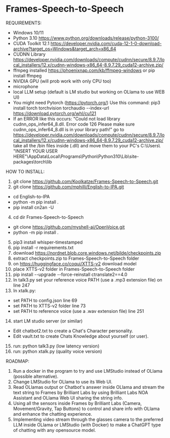# Frames-Speech-to-Speech
REQUIREMENTS:

- Windows 10/11 
- Python 3.10 https://www.python.org/downloads/release/python-3100/
- CUDA Toolkit 12.1 https://developer.nvidia.com/cuda-12-1-0-download-archive?target_os=Windows&target_arch=x86_64
- CUDNN Library https://developer.nvidia.com/downloads/compute/cudnn/secure/8.9.7/local_installers/12.x/cudnn-windows-x86_64-8.9.7.29_cuda12-archive.zip/
- ffmpeg installed https://phoenixnap.com/kb/ffmpeg-windows or pip install ffmpeg
- NVIDIA GPU (will prob work with only CPU too)
- microphone
- local LLM setup (default is LM studio but working on OLlama to use WEB UI)
- You might need Pytorch (https://pytorch.org/) Use this command: pip3 install torch torchvision torchaudio --index-url https://download.pytorch.org/whl/cu121
- If an ERROR like this occurs: "Could not load library cudnn_ops_infer64_8.dll. Error code 126
  Please make sure cudnn_ops_infer64_8.dll is in your library path!"
  go to https://developer.nvidia.com/downloads/compute/cudnn/secure/8.9.7/local_installers/12.x/cudnn-windows-x86_64-8.9.7.29_cuda12-archive.zip/ take all the /bin files inside (.dll) and move them to
  your PC's C:\Users\ "INSERT YOUR USER HERE"\AppData\Local\Programs\Python\Python310\Lib\site-packages\torch\lib

HOW TO INSTALL:

1. git clone https://github.com/Koolkatze/Frames-Speech-to-Speech.git
2. git clone https://github.com/mphilli/English-to-IPA.git
- cd English-to-IPA
- python -m pip install .
- pip install cn2an -U
4. cd dir Frames-Speech-to-Speech
  - git clone https://github.com/myshell-ai/OpenVoice.git
  - python -m pip install .
5. pip3 install whisper-timestamped
6. pip install -r requirements.txt
7. download https://nordnet.blob.core.windows.net/bilde/checkpoints.zip
8. extract checkpoints.zip to Frames-Speech-to-Speech folder
9. on https://huggingface.co/coqui/XTTS-v2 download model
10. place XTTS-v2 folder in Frames-Speech-to-Speech folder
11. pip install --upgrade --force-reinstall ctranslate2==4.0
12. In talk3.py set your reference voice PATH (use a .mp3 extension file) on line 247
13. In xtalk.py:
- set PATH to config.json line 69
- set PATH to XTTS-v2 folder line 73
- set PATH to reference voice (use a .wav extension file) line 251
14. start LM studio server (or similar)
- Edit chatbot2.txt to create a Chat's Character personality.
- Edit vault.txt to create Chats Knowledge about yourself (or user).
15. run: python talk3.py (low latency version)
16. run: python xtalk.py (quality voice version)

ROADMAP:

1. Run a docker in the program to try and use LMStudio instead of OLlama (possible alternative).
2. Change LMStudio for OLlama to use its Web UI.
3. Read OLlamas output or Chatbot's answer inside OLlama and stream the text string to Frames by Brilliant Labs by using Brilliant Labs NOA Assistant and OLlama Web UI sharing the string info.
4. Using all the sensors inside Frames by Brilliant Labs (Camera, Movement/Gravity, Tap Buttons) to control and share info with OLlama and enhance the chatting experience.
5. Implementing video stream through the glasses camera to the preferred LLM inside OLlama or LMStudio (with Docker) to make a ChatGPT type of chatting with any opensource model.

